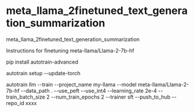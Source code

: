 # meta_llama_2finetuned_text_generation_summarization

meta_llama_2finetuned_text_generation_summarization

Instructions for finetuning meta-llama/Llama-2-7b-hf

pip install autotrain-advanced

autotrain setup --update-torch

autotrain llm --train --project_name my-llama --model meta-llama/Llama-2-7b-hf --data_path . --use_peft --use_int4 --learning_rate 2e-4 --train_batch_size 2 --num_train_epochs 2 --trainer sft --push_to_hub --repo_id xxxx
